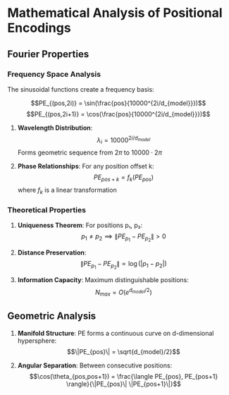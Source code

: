 # Mathematical Analysis of Positional Encodings

## Fourier Properties

### Frequency Space Analysis
The sinusoidal functions create a frequency basis:

$$PE_{(pos,2i)} = \sin(\frac{pos}{10000^{2i/d_{model}}})$$
$$PE_{(pos,2i+1)} = \cos(\frac{pos}{10000^{2i/d_{model}}})$$

1. **Wavelength Distribution**:
   $$\lambda_i = 10000^{2i/d_{model}}$$
   Forms geometric sequence from $2\pi$ to $10000 \cdot 2\pi$

2. **Phase Relationships**:
   For any position offset k:
   $$PE_{pos+k} = f_k(PE_{pos})$$
   where $f_k$ is a linear transformation

### Theoretical Properties

1. **Uniqueness Theorem**:
   For positions p₁, p₂:
   $$p_1 \neq p_2 \implies \|PE_{p_1} - PE_{p_2}\| > 0$$

2. **Distance Preservation**:
   $$\|PE_{p_1} - PE_{p_2}\| \propto \log(|p_1 - p_2|)$$

3. **Information Capacity**:
   Maximum distinguishable positions:
   $$N_{max} = O(e^{d_{model}/2})$$

## Geometric Analysis

1. **Manifold Structure**:
   PE forms a continuous curve on d-dimensional hypersphere:
   $$\|PE_{pos}\| = \sqrt{d_{model}/2}$$

2. **Angular Separation**:
   Between consecutive positions:
   $$\cos(\theta_{pos,pos+1}) = \frac{\langle PE_{pos}, PE_{pos+1} \rangle}{\|PE_{pos}\| \|PE_{pos+1}\|}$$
